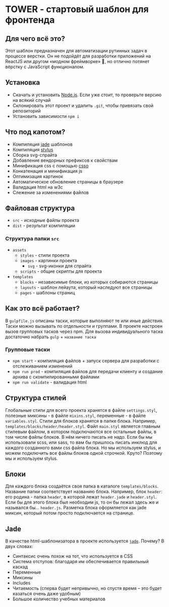 # TOWER - стартовый шаблон для фронтенда


## Для чего всё это?

Этот шаблон предназначен для автоматизации рутинных задач в процессе верстки. Он не подойдёт для разработки приложений на ReactJS или другом «модном фреймворке» 🤕, но отлично потянет вёрстку с JavaScript функционалом.

## Установка

- Скачать и установить [Node.js](https://nodejs.org/en/). Если уже стоит, то проверьте версию на всякий случай
- Склонировать этот проект и удалить `.git`, чтобы привязать свой репозиторий
- Установить зависимости `npm i`

## Что под капотом?

- Компиляция [jade](http://jade-lang.com/) шаблонов
- Компиляция [stylus](http://stylus-lang.com/)
- Сборка svg-спрайта
- Добавление вендорных префиксов к свойствам
- Минификация css с помощью [csso](https://github.com/css/csso)
- Конкатенация и минификация js
- Оптимизация картинок
- Автоматическое обновление страницы в браузере
- Валидация html на w3c
- Слежение за изменениями файлов

## Файловая структура

- `src` - исходные файлы проекта
- `dist` - результат компиляции

### Структура папки `src`

- `assets`
  - `styles` - стили проекта
  - `images` - картинки проекта
    - `svg` - svg-иконки для спрайта
  - `scripts` - общие скрипты для проекта
- `templates`
  - `blocks` - независимые блоки, из которых собираются страницы
  - `layouts` - шаблон лейаута, который наследуют все страницы
  - `pages` - шаблоны страниц

## Как это всё работает?

В `gulpfile.js` описаны таски, которые выполняют те или иные действия. Таски можно вызывать по отдельности и группами. В проекте настроен вызов групповых тасков через npm. Для вызова индивидуального таска достаточно набрать `gulp` + `название таска`

### Групповые таски

- `npm start` - компиляция файлов + запуск сервера для разработки с отслеживанием изменений
- `npm run prod` - компиляция файлов для передачи клиенту и создание архива с скомпилированными файлами
- `npm run validate` - валидация html

## Структура стилей

Глобальные стили для всего проекта хранятся в файле `settings.styl`, полезные миксины - в файле `mixins.styl`, переменные - в файле `variables.styl`. Стили для блоков хранятся в папке блока. Например, `templates/blocks/header/header.styl`. Файл `main.styl` является главным стилевым файлом, в котором подключаются все остальные файлы, в том числе файлы блоков. В нём ничего писать не надо. Если бы мы использовали scss, или sass, то вам бы пришлось писать инклюд для каждого созданного вами css файла блока. Но мы используем stylus, и можем подключить все файлы блоков одной строчкой. Круто? Поэтому мы и используем stylus.

## Блоки

Для каждого блока создаётся своя папка в каталоге `templates/blocks`. Название папки соответствует названию блока. Например, блок `header`: его родина - папка `header`, в которой лежат `header.jade` и `header.styl`. Если бы для этого блока был необходим js, то он бы лежал здесь же и назывался бы... `header.js`.
Разметка блока оформляется как jade миксин, который потом просто подключается на странице.

## Jade

В качестве html-шаблонизатора в проекте используется [`jade`](http://jade-lang.com/). Почему? В двух словах:
- Синтаксис очень похож на тот, что используется в CSS
- Система отступов: благодаря им обеспечивается правильный каскад
- Переменные
- Миксины
- Includes
- Читаемость (сперва будет непривычно, но спустя время – это будет казаться очень даже удобным)
- Большое количество учебных материалов

